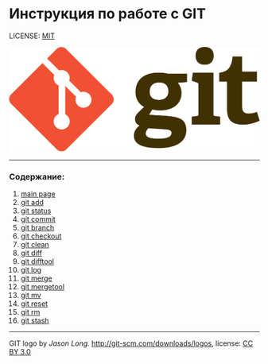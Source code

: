 # **Инструкция по работе с GIT**

LICENSE: [MIT](license.md)

![git-logo](Git-logo.svg.png)

---
### Содержание:
1. [main page](readme.md)
2. [git add](add.md)
3. [git status](status.md)
4. [git commit](commit.md)
5. [git branch](branch.md)
6. [git checkout](checkout.md)
7. [git clean](clean.md)
8. [git diff](diff.md)
9. [git difftool](difftool.md)
10. [git log](log.md)
11. [git merge](merge.md)
12. [git mergetool](mergetool.md)
13. [git mv](mv.md)
14. [git reset](reset.md)
15. [git rm](rm.md)
16. [git stash](stash.md)



---

GIT logo by *Jason Long.* http://git-scm.com/downloads/logos,
license: [CC BY 3.0](.https://creativecommons.org/licenses/by/3.0/)